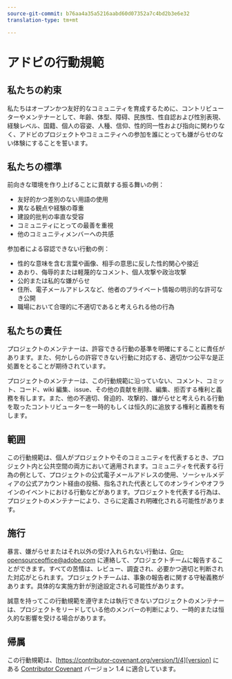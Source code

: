 ```yaml
---
source-git-commit: b76aa4a35a5216aabd60d07352a7c4bd2b3e6e32
translation-type: tm+mt

---
```

# アドビの行動規範

## 私たちの約束

私たちはオープンかつ友好的なコミュニティを育成するために、コントリビューターやメンテナーとして、年齢、体型、障碍、民族性、性自認および性別表現、経験レベル、国籍、個人の容姿、人種、信仰、性的同一性および指向に関わりなく、アドビのプロジェクトやコミュニティへの参加を誰にとっても嫌がらせのない体験にすることを誓います。

## 私たちの標準

前向きな環境を作り上げることに貢献する振る舞いの例：

* 友好的かつ差別のない用語の使用
* 異なる観点や経験の尊重
* 建設的批判の率直な受容
* コミュニティにとっての最善を重視
* 他のコミュニティメンバーへの共感

参加者による容認できない行動の例：

* 性的な意味を含む言葉や画像、相手の意思に反した性的関心や接近
* あおり、侮辱的または軽蔑的なコメント、個人攻撃や政治攻撃
* 公的または私的な嫌がらせ
* 住所、電子メールアドレスなど、他者のプライベート情報の明示的な許可なき公開
* 職場において合理的に不適切であると考えられる他の行為

## 私たちの責任

プロジェクトのメンテナーは、許容できる行動の基準を明確にすることに責任があります。また、何かしらの許容できない行動に対応する、適切かつ公平な是正処置をとることが期待されています。

プロジェクトのメンテナーは、この行動規範に沿っていない、コメント、コミット、コード、wiki 編集、issue、その他の貢献を削除、編集、拒否する権利と義務を有します。また、他の不適切、脅迫的、攻撃的、嫌がらせと考えられる行動を取ったコントリビューターを一時的もしくは恒久的に追放する権利と義務を有します。

## 範囲

この行動規範は、個人がプロジェクトやそのコミュニティを代表するとき、プロジェクト内と公共空間の両方において適用されます。コミュニティを代表する行為の例として、プロジェクトの公式電子メールアドレスの使用、ソーシャルメディアの公式アカウント経由の投稿、指名された代表としてのオンラインやオフラインのイベントにおける行動などがあります。プロジェクトを代表する行為は、プロジェクトのメンテナーにより、さらに定義され明確化される可能性があります。

## 施行

暴言、嫌がらせまたはそれ以外の受け入れられない行動は、Grp-opensourceoffice@adobe.com に連絡して、プロジェクトチームに報告することができます。すべての苦情は、レビュー、調査され、必要かつ適切と判断された対応がとられます。プロジェクトチームは、事象の報告者に関する守秘義務があります。具体的な実施方針が別途設定される可能性があります。

誠意を持ってこの行動規範を遵守または執行できないプロジェクトのメンテナーは、プロジェクトをリードしている他のメンバーの判断により、一時的または恒久的な影響を受ける場合があります。

## 帰属

この行動規範は、[https://contributor-covenant.org/version/1/4][version] にある [Contributor Covenant][homepage] バージョン 1.4 に適合しています。

[homepage]: https://contributor-covenant.org
[version]: https://contributor-covenant.org/version/1/4/
